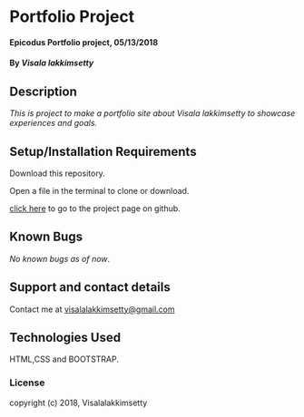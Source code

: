 # **Portfolio Project**

#### Epicodus Portfolio project, 05/13/2018

#### By _Visala lakkimsetty_

## Description

_This is project to make a portfolio site about Visala lakkimsetty to showcase experiences and goals._

## Setup/Installation Requirements

Download this repository.

Open a file in the terminal to clone or download.

[click here](https://github.com/visetty/portfolio "Portfolio Project") to go to the project page on github.

## Known Bugs

_No known bugs as of now_.

## Support and contact details

Contact me at visalalakkimsetty@gmail.com

## Technologies Used

HTML,CSS and BOOTSTRAP.

### License

copyright (c) 2018, Visalalakkimsetty
